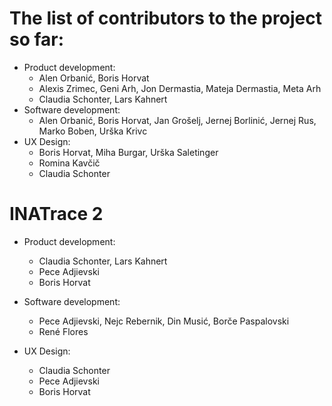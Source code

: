 # The list of contributors to the project so far:

* Product development: 
    * Alen Orbanić, Boris Horvat
	* Alexis Zrimec, Geni Arh, Jon Dermastia, Mateja Dermastia, Meta Arh
	* Claudia Schonter, Lars Kahnert
* Software development: 
	* Alen Orbanić, Boris Horvat, Jan Grošelj, Jernej Borlinić, Jernej Rus, Marko Boben, Urška Krivc
* UX Design: 
	* Boris Horvat, Miha Burgar, Urška Saletinger
	* Romina Kavčič 
	* Claudia Schonter

# INATrace 2

* Product development:
  * Claudia Schonter, Lars Kahnert 
  * Pece Adjievski
  * Boris Horvat

* Software development:
  * Pece Adjievski, Nejc Rebernik, Din Musić, Borče Paspalovski
  * René Flores

* UX Design:
  * Claudia Schonter
  * Pece Adjievski
  * Boris Horvat